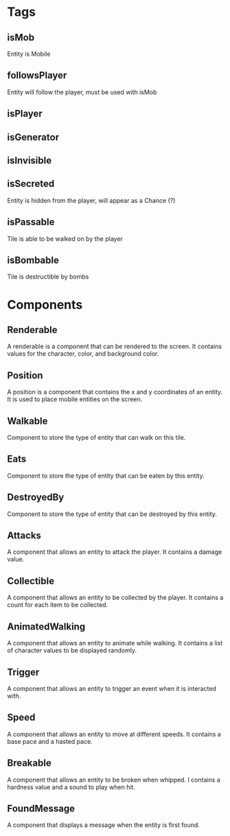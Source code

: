 # Tags

## isMob

Entity is Mobile

## followsPlayer

Entity will follow the player, must be used with isMob

## isPlayer

## isGenerator

## isInvisible

## isSecreted

Entity is hidden from the player, will appear as a Chance (?)

## isPassable
Tile is able to be walked on by the player

## isBombable

Tile is destructible by bombs

# Components

## Renderable

A renderable is a component that can be rendered to the screen.  It contains values for the character, color, and background color.

## Position

A position is a component that contains the x and y coordinates of an entity.  It is used to place mobile entities on the screen.

##  Walkable

Component to store the type of entity that can walk on this tile.

##  Eats

Component to store the type of entity that can be eaten by this entity.

##  DestroyedBy

Component to store the type of entity that can be destroyed by this entity.

##  Attacks

A component that allows an entity to attack the player.  It contains a damage value.

##  Collectible

A component that allows an entity to be collected by the player.  It contains a count for each item to be collected.

##  AnimatedWalking

A component that allows an entity to animate while walking.  It contains a list of character values to be displayed randomly.

##  Trigger

A component that allows an entity to trigger an event when it is interacted with.

##  Speed

A component that allows an entity to move at different speeds.  It contains a base pace and a hasted pace.

##  Breakable

A component that allows an entity to be broken when whipped.
I contains a hardness value and a sound to play when hit.

##  FoundMessage

A component that displays a message when the entity is first found.
